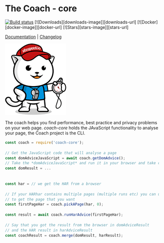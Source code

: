 # The Coach - core

[![Build status][travis-image]][travis-url]
[![Downloads][downloads-image]][downloads-url]
[![Docker][docker-image]][docker-url]
[![Stars][stars-image]][stars-url]

[Documentation](https://www.sitespeed.io/documentation/coach/) | [Changelog](https://github.com/sitespeedio/coach-core/blob/master/CHANGELOG.md)

![The coach](img/coach.png)

The coach helps you find performance, best practice and privacy problems on your web page. *coach-core* holds the JAvaScript functionality to analyse your page, the Coach project is the CLI.

```js
const coach = require('coach-core');
  
// Get the JavaScript code that will analyse a page
const domAdviceJavaScript = await coach.getDomAdvice();
// Take the *domAdviceJavaScript* and run it in your browser and take care of the result.
const domResult = ...


const har = // we get the HAR from a browser

// If your HARhar contains multiple pages (multiple runs etc) you can use the API
// to get the page that you want
const firstPageHar = coach.pickAPage(har, 0);

const result = await coach.runHarAdvice(firstPageHar);

// Say that you got the result from the browser in domAdviceResult
// and the HAR result in harAdviceResult
const coachResult = coach.merge(domResult, harResult);
```

[travis-image]: https://img.shields.io/travis/sitespeedio/coach-core/master.svg?style=flat-square
[travis-url]: https://travis-ci.org/sitespeedio/coach-core